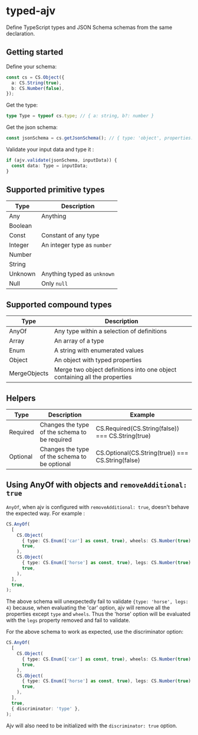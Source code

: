 # typed-ajv

Define TypeScript types and JSON Schema schemas from the same declaration.

## Getting started

Define your schema:

```typescript
const cs = CS.Object({
  a: CS.String(true),
  b: CS.Number(false),
});
```

Get the type:

```typescript
type Type = typeof cs.type; // { a: string, b?: number }
```




Get the json schema:

```typescript
const jsonSchema = cs.getJsonSchema(); // { type: 'object', properties: [...] }
```

Validate your input data and type it :

```typescript
if (ajv.validate(jsonSchema, inputData)) {
  const data: Type = inputData;
}
```

## Supported primitive types

| Type    | Description                 |
| ------- | --------------------------- |
| Any     | Anything                    |
| Boolean |
| Const   | Constant of any type        |
| Integer | An integer type as `number` |
| Number  |
| String  |
| Unknown | Anything typed as `unknown` |
| Null    | Only `null`                 |

## Supported compound types

| Type         | Description                                                                |
| ------------ | -------------------------------------------------------------------------- |
| AnyOf        | Any type within a selection of definitions                                 |
| Array        | An array of a type                                                         |
| Enum         | A string with enumerated values                                            |
| Object       | An object with typed properties                                            |
| MergeObjects | Merge two object definitions into one object containing all the properties |

## Helpers

| Type     | Description                                   | Example                                           |
| -------- | --------------------------------------------- | ------------------------------------------------- |
| Required | Changes the type of the schema to be required | CS.Required(CS.String(false)) === CS.String(true) |
| Optional | Changes the type of the schema to be optional | CS.Optional(CS.String(true)) === CS.String(false) |

## Using AnyOf with objects and `removeAdditional: true`

`AnyOf`, when ajv is configured with `removeAdditional: true`, doesn't behave the expected way. For example :

```ts
CS.AnyOf(
  [
    CS.Object(
      { type: CS.Enum(['car'] as const, true), wheels: CS.Number(true) },
      true,
    ),
    CS.Object(
      { type: CS.Enum(['horse'] as const, true), legs: CS.Number(true) },
      true,
    ),
  ],
  true,
);
```

The above schema will unexpectedly fail to validate `{type: 'horse', legs: 4}` because, when evaluating the 'car' option, ajv will remove all the properties except `type` and `wheels`. Thus the 'horse' option will be evaluated with the `legs` property removed and fail to validate.

For the above schema to work as expected, use the discriminator option:

```ts
CS.AnyOf(
  [
    CS.Object(
      { type: CS.Enum(['car'] as const, true), wheels: CS.Number(true) },
      true,
    ),
    CS.Object(
      { type: CS.Enum(['horse'] as const, true), legs: CS.Number(true) },
      true,
    ),
  ],
  true,
  { discriminator: 'type' },
);
```

Ajv will also need to be initialized with the `discriminator: true` option.
